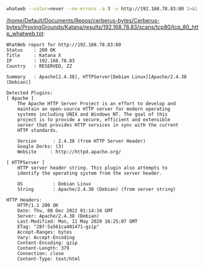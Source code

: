 ```bash
whatweb --color=never --no-errors -a 3 -v http://192.168.78.83:80 2>&1
```

[/home/Default/Documents/Repos/cerberus-bytes/Cerberus-bytes/ProvingGrounds/Katana/results/192.168.78.83/scans/tcp80/tcp_80_http_whatweb.txt](file:///home/Default/Documents/Repos/cerberus-bytes/Cerberus-bytes/ProvingGrounds/Katana/results/192.168.78.83/scans/tcp80/tcp_80_http_whatweb.txt):

```
WhatWeb report for http://192.168.78.83:80
Status    : 200 OK
Title     : Katana X
IP        : 192.168.78.83
Country   : RESERVED, ZZ

Summary   : Apache[2.4.38], HTTPServer[Debian Linux][Apache/2.4.38 (Debian)]

Detected Plugins:
[ Apache ]
	The Apache HTTP Server Project is an effort to develop and
	maintain an open-source HTTP server for modern operating
	systems including UNIX and Windows NT. The goal of this
	project is to provide a secure, efficient and extensible
	server that provides HTTP services in sync with the current
	HTTP standards.

	Version      : 2.4.38 (from HTTP Server Header)
	Google Dorks: (3)
	Website     : http://httpd.apache.org/

[ HTTPServer ]
	HTTP server header string. This plugin also attempts to
	identify the operating system from the server header.

	OS           : Debian Linux
	String       : Apache/2.4.38 (Debian) (from server string)

HTTP Headers:
	HTTP/1.1 200 OK
	Date: Thu, 08 Dec 2022 01:14:34 GMT
	Server: Apache/2.4.38 (Debian)
	Last-Modified: Mon, 11 May 2020 16:25:07 GMT
	ETag: "28f-5a561ca401471-gzip"
	Accept-Ranges: bytes
	Vary: Accept-Encoding
	Content-Encoding: gzip
	Content-Length: 379
	Connection: close
	Content-Type: text/html



```
